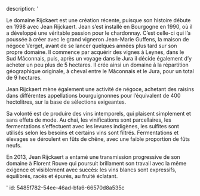 description: '<p>Le domaine Rijckaert est une création récente, puisque son histoire débute en 1998 avec Jean Rijckaert. Jean s’est installé en Bourgogne en 1990, où il a développé une véritable passion pour le chardonnay. C’est celle-ci qui l’a poussée à créer avec le grand vigneron Jean-Marie Guffens, la maison de négoce Verget, avant de se lancer quelques années plus tard sur son propre domaine. Il commence par acquérir des vignes à Leynes, dans le Sud Mâconnais, puis, après un voyage dans le Jura il décide également d’y acheter un peu plus de 5 hectares. Il crée ainsi un domaine à la répartition géographique originale, à cheval entre le Mâconnais et le Jura, pour un total de 9 hectares.</p><p>Jean Rijckaert mène également une activité de négoce, achetant des raisins dans différentes appellations bourguignonnes pour l’équivalent de 400 hectolitres, sur la base de sélections exigeantes.</p><p>Sa volonté est de produire des vins intemporels, qui plaisent simplement et sans effets de mode. Au chai, les vinifications sont parcellaires, les fermentations s’effectuent avec les levures indigènes, les sulfites sont utilisés selon les besoins et certains vins sont filtrés. Fermentations et élevages se déroulent en fûts de chêne, avec une faible proportion de fûts neufs.</p><p>En 2013, Jean Rijckaert a entamé une transmission progressive de son domaine à Florent Rouve qui poursuit brillament son travail avec la même exigence et visiblement avec succès: les vins blancs sont expressifs, équilibrés, racés et épurés, au fruité éclatant.</p>'
id: 5485f782-54ee-46ad-bfa6-66570d8a535c
